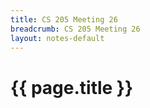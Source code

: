 ```yaml
---
title: CS 205 Meeting 26
breadcrumb: CS 205 Meeting 26
layout: notes-default
---
```

# {{ page.title }}
